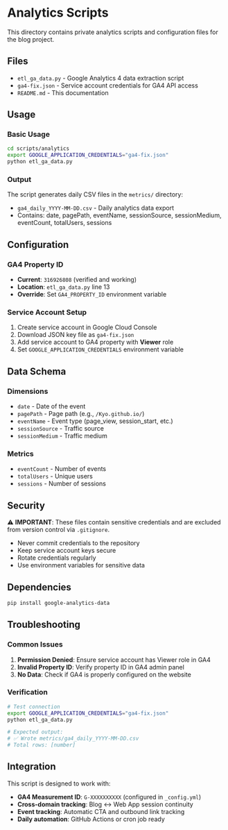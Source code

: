 # Analytics Scripts

This directory contains private analytics scripts and configuration files for the blog project.

## Files

- `etl_ga_data.py` - Google Analytics 4 data extraction script
- `ga4-fix.json` - Service account credentials for GA4 API access
- `README.md` - This documentation

## Usage

### Basic Usage

```bash
cd scripts/analytics
export GOOGLE_APPLICATION_CREDENTIALS="ga4-fix.json"
python etl_ga_data.py
```

### Output

The script generates daily CSV files in the `metrics/` directory:
- `ga4_daily_YYYY-MM-DD.csv` - Daily analytics data export
- Contains: date, pagePath, eventName, sessionSource, sessionMedium, eventCount, totalUsers, sessions

## Configuration

### GA4 Property ID
- **Current**: `316926808` (verified and working)
- **Location**: `etl_ga_data.py` line 13
- **Override**: Set `GA4_PROPERTY_ID` environment variable

### Service Account Setup
1. Create service account in Google Cloud Console
2. Download JSON key file as `ga4-fix.json`
3. Add service account to GA4 property with **Viewer** role
4. Set `GOOGLE_APPLICATION_CREDENTIALS` environment variable

## Data Schema

### Dimensions
- `date` - Date of the event
- `pagePath` - Page path (e.g., `/Kyo.github.io/`)
- `eventName` - Event type (page_view, session_start, etc.)
- `sessionSource` - Traffic source
- `sessionMedium` - Traffic medium

### Metrics
- `eventCount` - Number of events
- `totalUsers` - Unique users
- `sessions` - Number of sessions

## Security

⚠️ **IMPORTANT**: These files contain sensitive credentials and are excluded from version control via `.gitignore`.

- Never commit credentials to the repository
- Keep service account keys secure
- Rotate credentials regularly
- Use environment variables for sensitive data

## Dependencies

```bash
pip install google-analytics-data
```

## Troubleshooting

### Common Issues

1. **Permission Denied**: Ensure service account has Viewer role in GA4
2. **Invalid Property ID**: Verify property ID in GA4 admin panel
3. **No Data**: Check if GA4 is properly configured on the website

### Verification

```bash
# Test connection
export GOOGLE_APPLICATION_CREDENTIALS="ga4-fix.json"
python etl_ga_data.py

# Expected output:
# ✅ Wrote metrics/ga4_daily_YYYY-MM-DD.csv
# Total rows: [number]
```

## Integration

This script is designed to work with:
- **GA4 Measurement ID**: `G-XXXXXXXXXX` (configured in `_config.yml`)
- **Cross-domain tracking**: Blog ↔ Web App session continuity
- **Event tracking**: Automatic CTA and outbound link tracking
- **Daily automation**: GitHub Actions or cron job ready
